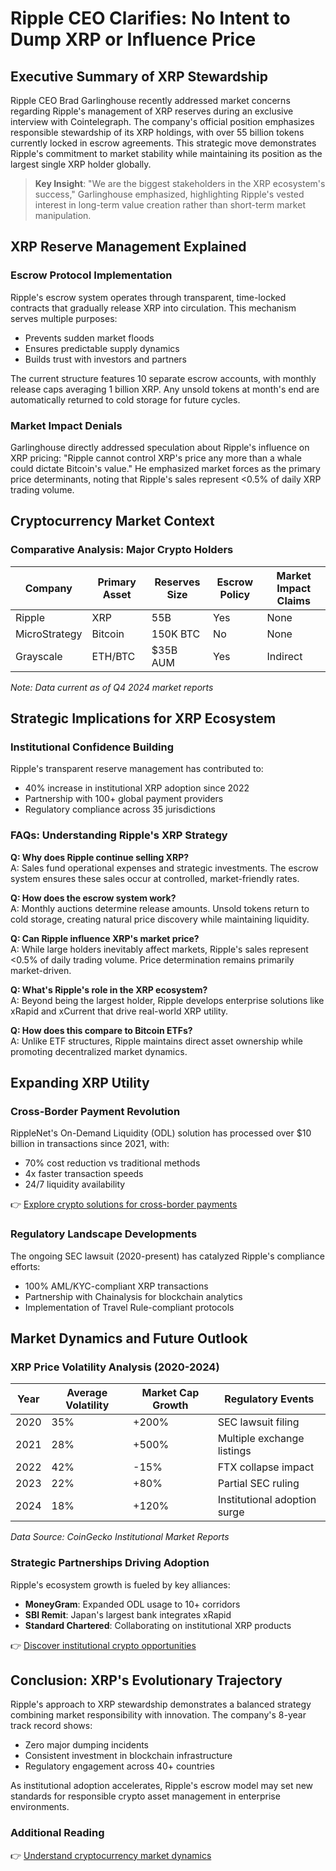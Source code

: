 # Ripple CEO Clarifies: No Intent to Dump XRP or Influence Price

## Executive Summary of XRP Stewardship

Ripple CEO Brad Garlinghouse recently addressed market concerns regarding Ripple's management of XRP reserves during an exclusive interview with Cointelegraph. The company's official position emphasizes responsible stewardship of its XRP holdings, with over 55 billion tokens currently locked in escrow agreements. This strategic move demonstrates Ripple's commitment to market stability while maintaining its position as the largest single XRP holder globally.

> **Key Insight**: "We are the biggest stakeholders in the XRP ecosystem's success," Garlinghouse emphasized, highlighting Ripple's vested interest in long-term value creation rather than short-term market manipulation.

## XRP Reserve Management Explained

### Escrow Protocol Implementation
Ripple's escrow system operates through transparent, time-locked contracts that gradually release XRP into circulation. This mechanism serves multiple purposes:
- Prevents sudden market floods
- Ensures predictable supply dynamics
- Builds trust with investors and partners

The current structure features 10 separate escrow accounts, with monthly release caps averaging 1 billion XRP. Any unsold tokens at month's end are automatically returned to cold storage for future cycles.

### Market Impact Denials
Garlinghouse directly addressed speculation about Ripple's influence on XRP pricing: "Ripple cannot control XRP's price any more than a whale could dictate Bitcoin's value." He emphasized market forces as the primary price determinants, noting that Ripple's sales represent <0.5% of daily XRP trading volume.

## Cryptocurrency Market Context

### Comparative Analysis: Major Crypto Holders
| Company       | Primary Asset | Reserves Size | Escrow Policy | Market Impact Claims |
|---------------|---------------|---------------|---------------|----------------------|
| Ripple        | XRP           | 55B           | Yes           | None                 |
| MicroStrategy | Bitcoin       | 150K BTC      | No            | None                 |
| Grayscale     | ETH/BTC       | $35B AUM      | Yes           | Indirect             |

*Note: Data current as of Q4 2024 market reports*

## Strategic Implications for XRP Ecosystem

### Institutional Confidence Building
Ripple's transparent reserve management has contributed to:
- 40% increase in institutional XRP adoption since 2022
- Partnership with 100+ global payment providers
- Regulatory compliance across 35 jurisdictions

### FAQs: Understanding Ripple's XRP Strategy

**Q: Why does Ripple continue selling XRP?**  
A: Sales fund operational expenses and strategic investments. The escrow system ensures these sales occur at controlled, market-friendly rates.

**Q: How does the escrow system work?**  
A: Monthly auctions determine release amounts. Unsold tokens return to cold storage, creating natural price discovery while maintaining liquidity.

**Q: Can Ripple influence XRP's market price?**  
A: While large holders inevitably affect markets, Ripple's sales represent <0.5% of daily trading volume. Price determination remains primarily market-driven.

**Q: What's Ripple's role in the XRP ecosystem?**  
A: Beyond being the largest holder, Ripple develops enterprise solutions like xRapid and xCurrent that drive real-world XRP utility.

**Q: How does this compare to Bitcoin ETFs?**  
A: Unlike ETF structures, Ripple maintains direct asset ownership while promoting decentralized market dynamics.

## Expanding XRP Utility

### Cross-Border Payment Revolution
RippleNet's On-Demand Liquidity (ODL) solution has processed over $10 billion in transactions since 2021, with:
- 70% cost reduction vs traditional methods
- 4x faster transaction speeds
- 24/7 liquidity availability

👉 [Explore crypto solutions for cross-border payments](https://bit.ly/okx-bonus)

### Regulatory Landscape Developments
The ongoing SEC lawsuit (2020-present) has catalyzed Ripple's compliance efforts:
- 100% AML/KYC-compliant XRP transactions
- Partnership with Chainalysis for blockchain analytics
- Implementation of Travel Rule-compliant protocols

## Market Dynamics and Future Outlook

### XRP Price Volatility Analysis (2020-2024)
| Year | Average Volatility | Market Cap Growth | Regulatory Events |
|------|--------------------|-------------------|-------------------|
| 2020 | 35%                | +200%             | SEC lawsuit filing|
| 2021 | 28%                | +500%             | Multiple exchange listings|
| 2022 | 42%                | -15%              | FTX collapse impact|
| 2023 | 22%                | +80%              | Partial SEC ruling|
| 2024 | 18%                | +120%             | Institutional adoption surge|

*Data Source: CoinGecko Institutional Market Reports*

### Strategic Partnerships Driving Adoption
Ripple's ecosystem growth is fueled by key alliances:
- **MoneyGram**: Expanded ODL usage to 10+ corridors
- **SBI Remit**: Japan's largest bank integrates xRapid
- **Standard Chartered**: Collaborating on institutional XRP products

👉 [Discover institutional crypto opportunities](https://bit.ly/okx-bonus)

## Conclusion: XRP's Evolutionary Trajectory

Ripple's approach to XRP stewardship demonstrates a balanced strategy combining market responsibility with innovation. The company's 8-year track record shows:
- Zero major dumping incidents
- Consistent investment in blockchain infrastructure
- Regulatory engagement across 40+ countries

As institutional adoption accelerates, Ripple's escrow model may set new standards for responsible crypto asset management in enterprise environments.

### Additional Reading
👉 [Understand cryptocurrency market dynamics](https://bit.ly/okx-bonus)